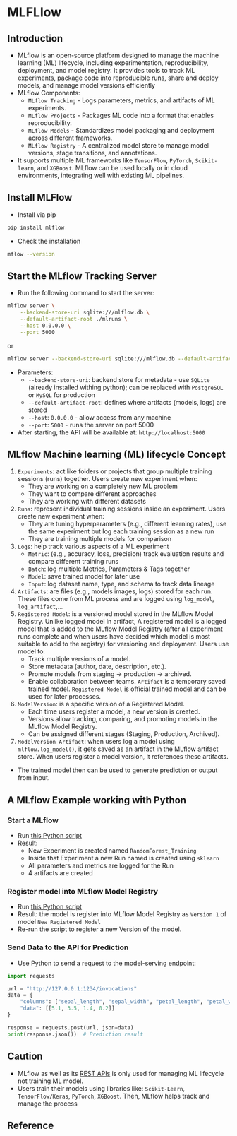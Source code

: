 # MLFLlow

## Introduction
- MLflow is an open-source platform designed to manage the machine learning (ML) lifecycle, including experimentation, reproducibility, deployment, and model registry. It provides tools to track ML experiments, package code into reproducible runs, share and deploy models, and manage model versions efficiently
- MLflow Components:
    - `MLflow Tracking` - Logs parameters, metrics, and artifacts of ML experiments.
    - `MLflow Projects` - Packages ML code into a format that enables reproducibility.
    - `MLflow Models` - Standardizes model packaging and deployment across different frameworks.
    - `MLflow Registry` - A centralized model store to manage model versions, stage transitions, and annotations.
- It supports multiple ML frameworks like `TensorFlow`, `PyTorch`, `Scikit-learn`, and `XGBoost`. MLflow can be used locally or in cloud environments, integrating well with existing ML pipelines.

## Install MLFlow
- Install via pip
```bash
pip install mlflow
```
- Check the installation
```bash
mflow --version
```

## Start the MLflow Tracking Server
- Run the following command to start the server:
```bash
mlflow server \
    --backend-store-uri sqlite:///mlflow.db \
    --default-artifact-root ./mlruns \
    --host 0.0.0.0 \
    --port 5000
```
or
```bash
mlflow server --backend-store-uri sqlite:///mlflow.db --default-artifact-root ./mlruns --host 0.0.0.0 --port 5000
```
- Parameters:
	- `--backend-store-uri`: backend store for metadata - use `SQLite` (already installed withing python); can be replaced with `PostgreSQL` or `MySQL` for production
	- `--default-artifact-root`: defines where artifacts (models, logs) are stored
	- `--host`: `0.0.0.0` - allow access from any machine
	- `--port`: `5000` - runs the server on port 5000
- After starting, the API will be available at: `http://localhost:5000`

## MLflow Machine learning (ML) lifecycle Concept
1. `Experiments`: act like folders or projects that group multiple training sessions (runs) together. Users create new experiment when: 
	- They are working on a completely new ML problem
	- They want to compare different approaches
	- They are working with different datasets
2. `Runs`: represent individual training sessions inside an experiment. Users create new experiment when:
	- They are tuning hyperparameters  (e.g., different learning rates), use the same experiment but log each training session as a new run
	- They are training multiple models for comparison
3. `Logs`: help track various aspects of a ML experiment
	- `Metric`: (e.g., accuracy, loss, precision) track evaluation results and compare different training runs
	- `Batch`: log multiple Metrics, Parameters & Tags together
	- `Model`: save trained model for later use
	- `Input`: log dataset name, type, and schema to track data lineage
4. `Artifacts`: are files (e.g., models images, logs) stored for each run. These files come from ML process and are logged using `log_model`, `log_artifact`,...
5. `Registered Model`: is a versioned model stored in the MLflow Model Registry. Unlike logged model in artifact, A registered model is a logged model that is added to the MLflow Model Registry (after all experiment runs complete and when users have decided which model is most suitable to add to the registry) for versioning and deployment. Users use model to:
	- Track multiple versions of a model.
	- Store metadata (author, date, description, etc.).
	- Promote models from staging → production → archived.
	- Enable collaboration between teams.
`Artifact` is a temporary saved trained model. `Registered Model` is official trained model and can be used for later processes. 
6. `ModelVersion`: is a specific version of a Registered Model.
	- Each time users register a model, a new version is created.
	- Versions allow tracking, comparing, and promoting models in the MLflow Model Registry.
	- Can be assigned different stages (Staging, Production, Archived).
7. `ModelVersion Artifact`: when users log a model using `mlflow.log_model()`, it gets saved as an artifact in the MLflow artifact store. When users register a model version, it references these artifacts.
* The trained model then can be used to generate prediction or output from input.

## A MLflow Example working with Python

### Start a MLflow
- Run [this Python script](train_with_mflow.py)
- Result:
	- New Experiment is created named `RandomForest_Training`
	- Inside that Experiment a new Run named is created using `sklearn`
	- All parameters and metrics are logged for the Run
	- 4 artifacts are created

### Register model into MLflow Model Registry
- Run [this Python script](register_model.py)
- Result: the model is register into MLflow Model Registry as `Version 1` of model `New Registered Model`
- Re-run the script to register a new Version of the model.

### Send Data to the API for Prediction
- Use Python to send a request to the model-serving endpoint:
```python
import requests

url = "http://127.0.0.1:1234/invocations"
data = {
    "columns": ["sepal_length", "sepal_width", "petal_length", "petal_width"], 
    "data": [[5.1, 3.5, 1.4, 0.2]]
}

response = requests.post(url, json=data)
print(response.json())  # Prediction result
```

## Caution
- MLflow as well as its [REST APIs][1] is only used for managing ML lifecycle not training ML model. 
- Users train their models using libraries like: `Scikit-Learn`, `TensorFlow/Keras`, `PyTorch`, `XGBoost`. Then, MLflow helps track and manage the process

## Reference
[1]: https://mlflow.org/docs/latest/api_reference/rest-api.html "MLflow REST API"